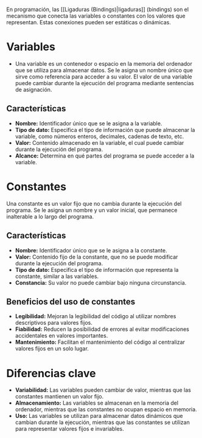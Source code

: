 En programación, las [[Ligaduras (Bindings)|ligaduras]] (bindings) son el mecanismo que conecta las variables o constantes con los valores que representan. Estas conexiones pueden ser estáticas o dinámicas.

# Variables

- Una variable es un contenedor o espacio en la memoria del ordenador que se utiliza para almacenar datos. Se le asigna un nombre único que sirve como referencia para acceder a su valor. El valor de una variable puede cambiar durante la ejecución del programa mediante sentencias de asignación.

## Características

- **Nombre:** Identificador único que se le asigna a la variable.
- **Tipo de dato:** Especifica el tipo de información que puede almacenar la variable, como números enteros, decimales, cadenas de texto, etc.
- **Valor:** Contenido almacenado en la variable, el cual puede cambiar durante la ejecución del programa.
- **Alcance:** Determina en qué partes del programa se puede acceder a la variable.

# Constantes

Una constante es un valor fijo que no cambia durante la ejecución del programa. Se le asigna un nombre y un valor inicial, que permanece inalterable a lo largo del programa.

## Características

- **Nombre:** Identificador único que se le asigna a la constante.
- **Valor:** Contenido fijo de la constante, que no se puede modificar durante la ejecución del programa.
- **Tipo de dato:** Especifica el tipo de información que representa la constante, similar a las variables.
- **Constancia:** Su valor no puede cambiar bajo ninguna circunstancia.

## Beneficios del uso de constantes

- **Legibilidad:** Mejoran la legibilidad del código al utilizar nombres descriptivos para valores fijos.
- **Fiabilidad:** Reducen la posibilidad de errores al evitar modificaciones accidentales en valores importantes.
- **Mantenimiento:** Facilitan el mantenimiento del código al centralizar valores fijos en un solo lugar.

# Diferencias clave

- **Variabilidad:** Las variables pueden cambiar de valor, mientras que las constantes mantienen un valor fijo.
- **Almacenamiento:** Las variables se almacenan en la memoria del ordenador, mientras que las constantes no ocupan espacio en memoria.
- **Uso:** Las variables se utilizan para almacenar datos dinámicos que cambian durante la ejecución, mientras que las constantes se utilizan para representar valores fijos e invariables.